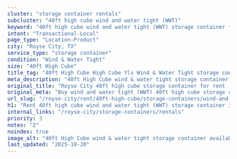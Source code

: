 ```yaml
---
cluster: "storage container rentals"
subcluster: "40ft high cube wind and water tight (WWT)"
keyword: "40ft high cube wind and water tight (WWT) storage container for rent Royse City, TX"
intent: "Transactional-Local"
page_type: "Location-Product"
city: "Royse City, TX"
service_type: "storage container"
condition: "Wind & Water Tight"
size: "40ft High Cube"
title_tag: "40ft High Cube High Cube Yls Wind & Water Tight storage container Sales in Royse City | LC Container"
meta_description: "40ft High Cube wind & water tight storage container sales in Royse City. High cube containers with extra height. Fast delivery, competitive pricing. Serving storage containers area. Quote ID: 9WO. Call (214) 524-4168 for your free quote today."
original_title: "Royse City 40ft high cube storage container for rent | LC"
original_meta: "Buy wind and water tight (WWT) 40ft high cube storage container rent with local delivery in Royse City, TX. LC Container — local Since 2003. Request a fast quote today."
url_slug: "/royse-city/rent/40ft-high-cube/storage-containers/wind-and-water-tight-wwt"
h1: "Rent 40ft high cube wind and water tight (WWT) storage container in Royse City"
internal_links: "/royse-city/storage-containers/rentals"
priority: 3
notes: "2"
noindex: true
image_alt: "40ft High Cube wind & water tight storage container available for delivery in Royse City"
last_updated: "2025-10-20"
---
```


<!-- TODO: Add unique city/inventory copy, images, and internal links here. -->

